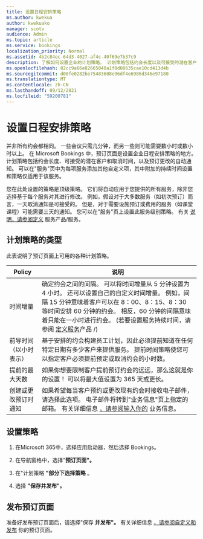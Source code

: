 ```yaml
---
title: 设置日程安排策略
ms.author: kwekua
author: kwekuako
manager: scotv
audience: Admin
ms.topic: article
ms.service: bookings
localization_priority: Normal
ms.assetid: 4b2c84ec-64d3-4027-af4c-40f69e7b37c9
description: 了解如何设置企业的计划策略。 计划策略包括约会长度以及可接受的潜在客户和取消时间。
ms.openlocfilehash: 82cc9a66e82665040a1f0d08635cae10cd413d4b
ms.sourcegitcommit: d08fe0282be75483608e96df4e6986d346e97180
ms.translationtype: MT
ms.contentlocale: zh-CN
ms.lasthandoff: 09/12/2021
ms.locfileid: "59200781"
---
```

# <a name="set-your-scheduling-policies"></a>设置日程安排策略

并非所有约会都相同。 一些会议只需几分钟，而另一些则可能需要数小时或数小时以上。 在 Microsoft Bookings 中，预订页面是设置企业日程安排策略的地方。 计划策略包括约会长度、可接受的潜在客户和取消时间，以及预订更改的自动通知。 可以在"服务"页中为每项服务添加其他自定义项，其中附加的持续时间设置和策略仅适用于该服务。

您在此处设置的策略是顶级策略。 它们将自动应用于您提供的所有服务，除非您选择基于每个服务对其进行修改。 例如，假设对于大多数服务（如初次预订）而言，一天取消通知是可接受的。 但是，对于需要设施预订或费用的服务（如课堂课程）可能需要三天的通知。 您可以在"服务"页上设置此服务级别策略。 有关 [说明，请参阅定义](define-service-offerings.md) 服务产品/服务。

## <a name="types-of-scheduling-policies"></a>计划策略的类型

此表说明了预订页面上可用的各种计划策略。

| Policy | 说明 |
|---|---|
| 时间增量 | 确定约会之间的间隔。 可以将时间增量从 5 分钟设置为 4 小时。 还可以设置自己的自定义时间增量。 例如，间隔 15 分钟意味着客户可以在 8：00、8：15、8：30 等时间安排 60 分钟的约会。 相反，60 分钟的间隔意味着只能在一小时进行约会。  (若要设置服务持续时间，请参阅 [定义服务](define-service-offerings.md)产品 /)  |
| 前导时间（以小时表示） | 基于安排的约会构建员工计划，因此必须提前知道在任何特定日期有多少客户来提供服务。 提前时间策略使您可以指定客户必须提前预定或取消约会的小时数。 |
| 提前的最大天数 | 如果你想要限制客户提前预订约会的远远，那么这就是你的设置！ 可以将最大值设置为 365 天或更长。 |
| 创建或更改预订时通知 | 如果希望每当客户预约或更改现有约会时接收电子邮件，请选择此选项。 电子邮件将转到"业务信息"页上指定的邮箱。 有关详细信息 [，请参阅输入你的](enter-business-information.md) 业务信息。 |

## <a name="set-your-policies"></a>设置策略

1. 在Microsoft 365中，选择应用启动器，然后选择 Bookings。

1. 在导航窗格中，选择"**预订页面"。**

1. 在"计划策略 **"部分下选择策略** 。

1. 选择 **"保存并发布"。**

## <a name="publish-the-booking-page"></a>发布预订页面

准备好发布预订页面后，请选择"保存 **并发布"。** 有关详细信息 [，请参阅自定义和发布](customize-booking-page.md) 你的预订页面。
